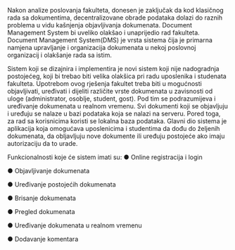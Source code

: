 Nakon analize poslovanja fakulteta, donesen je zaključak da kod klasičnog rada
sa dokumentima, decentralizovane obrade podataka dolazi do raznih problema u vidu
kašnjenja objavljivanja dokumenata. Document Management System bi uveliko olakšao
i unaprijedio rad fakulteta.
Document Management System(DMS) je vrsta sistema čija je primarna namjena
upravljanje i organizacija dokumenata u nekoj poslovnoj organizacij i olakšanje rada sa
istim.

Sistem koji se dizajnira i implementira je novi sistem koji nije nadogradnja postojećeg,
koji bi trebao biti velika olakšica pri radu uposlenika i studenata fakulteta. Upotrebom
ovog rješenja fakultet treba biti u mogućnosti objavljivati, uređivati i dijeliti različite
vrste dokumenata u zavisnosti od uloge (administrator, osoblje, student, gost). Pod tim
se podrazumijeva i uređivanje dokumenata u realnom vremenu.
Svi dokumenti koji se objavljuju i uređuju se nalaze u bazi podataka koja se nalazi na
serveru. Pored toga, za rad sa korisnicima koristi se lokalna baza podataka. Glavni dio
sistema je aplikacija koja omogućava uposlenicima i studentima da dođu do željenih
dokumenata, da obljavljuju nove dokumente ili uređuju postojeće ako imaju autorizaciju
da to urade.

Funkcionalnosti koje će sistem imati su:
● Online registracija i login

● Objavljivanje dokumenata

● Uređivanje postojećih dokumenata

● Brisanje dokumenata

● Pregled dokumenata

● Uređivanje dokumenata u realnom vremenu

● Dodavanje komentara

